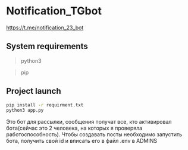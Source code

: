 # Notification_TGbot
https://t.me/notification_23_bot

## System requirements
> python3

> pip

## Project launch
```bash
pip install -r requirment.txt
python3 app.py
```

Это бот для рассылки, сообщения получат все, кто активировал бота(сейчас это 2 человека, на которых я проверяла работоспособность).
Чтобы создавать посты необходимо запустить бота, получить свой id и вписать его в файл .env в ADMINS
